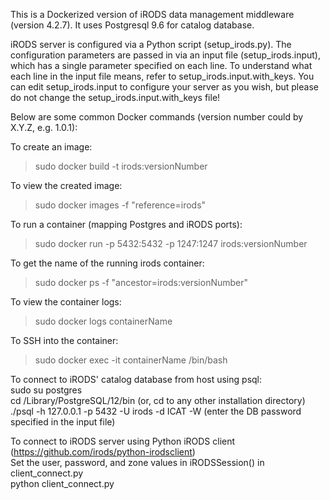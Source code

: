 This is a Dockerized version of iRODS data management middleware (version 4.2.7). It uses Postgresql 9.6 for catalog database.

iRODS server is configured via a Python script (setup_irods.py). The configuration parameters are passed in via 
an input file (setup_irods.input), which has a single parameter specified on each line. To understand what each line in 
the input file means, refer to setup_irods.input.with_keys. You can edit setup_irods.input to configure your server as you wish, 
but please do not change the setup_irods.input.with_keys file!

Below are some common Docker commands (version number could by X.Y.Z, e.g. 1.0.1):

To create an image:
> sudo docker build -t irods:versionNumber

To view the created image:
> sudo docker images -f "reference=irods"

To run a container (mapping Postgres and iRODS ports):
> sudo docker run -p 5432:5432 -p 1247:1247 irods:versionNumber

To get the name of the running irods container:
> sudo docker ps -f "ancestor=irods:versionNumber"

To view the container logs:
> sudo docker logs containerName

To SSH into the container:
> sudo docker exec -it containerName /bin/bash

To connect to iRODS' catalog database from host using psql:\
    sudo su postgres\
    cd /Library/PostgreSQL/12/bin (or, cd to any other installation directory)\
    ./psql -h 127.0.0.1 -p 5432 -U irods -d ICAT -W (enter the DB password specified in the input file)

To connect to iRODS server using Python iRODS client (https://github.com/irods/python-irodsclient) \
    Set the user, password, and zone values in iRODSSession() in client_connect.py\
    python client_connect.py
